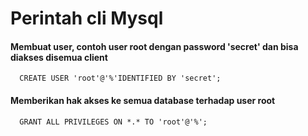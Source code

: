 # Perintah cli Mysql

#### Membuat user, contoh user root dengan password 'secret' dan bisa diakses disemua client
```mysql
  CREATE USER 'root'@'%'IDENTIFIED BY 'secret';
```

#### Memberikan hak akses ke semua database terhadap user root
```mysql
  GRANT ALL PRIVILEGES ON *.* TO 'root'@'%';
```

